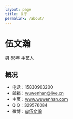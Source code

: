```yaml
---
layout: page
title: 关于
permalink: /about/
---
```


伍文瀚
===
男 88年 手艺人

## 概况

- 电话：15830903200
- 邮箱：wuwenhan@live.cn
- 主页：www.wuwenhan.com
- Q Q：329576084
- 微博：[@伍文瀚](http://weibo.com/wenhando)
